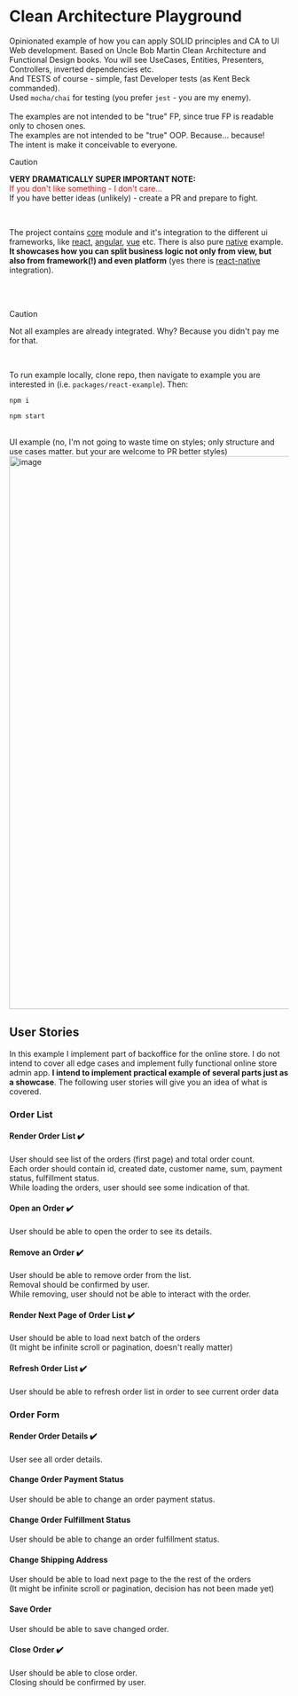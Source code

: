 # Clean Architecture Playground
Opinionated example of how you can apply SOLID principles and CA to UI Web development. Based on Uncle Bob Martin Clean Architecture and Functional Design books.
You will see UseCases, Entities, Presenters, Controllers, inverted dependencies etc.
<br>
And TESTS of course - simple, fast Developer tests (as Kent Beck commanded).
<br>
Used `mocha/chai` for testing (you prefer `jest` - you are my enemy).
<br>
<br>
The examples are not intended to be "true" FP, since true FP is readable only to chosen ones.
<br>
The examples are not intended to be "true" OOP. Because... because!
<br>
The intent is make it conceivable to everyone.

>[!CAUTION]
>**VERY DRAMATICALLY SUPER IMPORTANT NOTE:**
><br>
><span style="color:red">If you don't like something - I don't care...</span>
><br>
>If you have better ideas (unlikely) - create a PR and prepare to fight.

<br>

The project contains [core](./packages/core) module and it's integration to the different ui frameworks, like [react](./packages/react-example), [angular](./packages/angular-example), [vue](./packages/vue-example) etc. There is also pure [native](./packages/native-example) example.
<br><b>It showcases how you can split business logic not only from view, but also from framework(!) and even platform</b> (yes there is [react-native](./packages/react-native-example) integration).

<br>
<br>

>[!CAUTION]
>Not all examples are already integrated. Why? Because you didn't pay me for that.

<br>

To run example locally, clone repo, then navigate to example you are interested in (i.e. `packages/react-example`). Then:

```
npm i
```
```
npm start
```

<br>
UI example (no, I'm not going to waste time on styles; only structure and use cases matter. but your are welcome to PR better styles)
<img width="997" alt="image" src="https://github.com/user-attachments/assets/0f7e7efb-a07c-4183-9005-45343eb3b6a3" />


## User Stories
In this example I implement part of backoffice for the online store. I do not intend to cover all edge cases and implement fully functional online store admin app. <b>I intend to implement practical example of several parts just as a showcase</b>. The following user stories will give you an idea of what is covered.

### Order List
#### Render Order List :heavy_check_mark:
User should see list of the orders (first page) and total order count.
<br>Each order should contain id, created date, customer name, sum, payment status, fulfillment status.
<br>While loading the orders, user should see some indication of that.

#### Open an Order :heavy_check_mark:
User should be able to open the order to see its details.

#### Remove an Order :heavy_check_mark:
User should be able to remove order from the list.
<br>Removal should be confirmed by user.
<br>While removing, user should not be able to interact with the order.

#### Render Next Page of Order List :heavy_check_mark:
User should be able to load next batch of the orders
<br>(It might be infinite scroll or pagination, doesn't really matter)

#### Refresh Order List :heavy_check_mark:
User should be able to refresh order list in order to see current order data

### Order Form
#### Render Order Details ✔️
User see all order details.

#### Change Order Payment Status
User should be able to change an order payment status.

#### Change Order Fulfillment Status
User should be able to change an order fulfillment status.

#### Change Shipping Address
User should be able to load next page to the the rest of the orders
<br>(It might be infinite scroll or pagination, decision has not been made yet)

#### Save Order
User should be able to save changed order.

#### Close Order ✔️
User should be able to close order.
<br>Closing should be confirmed by user.
